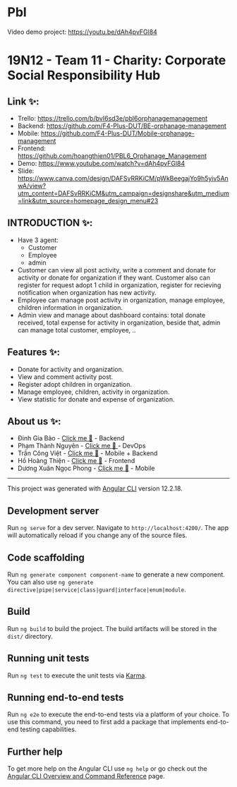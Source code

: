 # Pbl
Video demo project: https://youtu.be/dAh4pvFGl84

# 19N12 - Team 11 - Charity: Corporate Social Responsibility Hub
 
## Link ✨:
- Trello: https://trello.com/b/bvI6sd3e/pbl6orphanagemanagement
- Backend: https://github.com/F4-Plus-DUT/BE-orphanage-management
- Mobile: https://github.com/F4-Plus-DUT/Mobile-orphanage-management
- Frontend: https://github.com/hoangthien01/PBL6_Orphanage_Management
- Demo: https://www.youtube.com/watch?v=dAh4pvFGl84
- Slide: https://www.canva.com/design/DAFSvRRKiCM/pWkBeegajYo9h5yiv5AnwA/view?utm_content=DAFSvRRKiCM&utm_campaign=designshare&utm_medium=link&utm_source=homepage_design_menu#23
 

## INTRODUCTION ✨: 
- Have 3 agent: 
  - Customer
  - Employee
  - admin
- Customer can view all post activity, write a comment and donate for activity or donate for organization if they want. Customer also can register for request adopt 1 child in organization, register for recieving notification when organization has new activity.
- Employee can manage post activity in organization, manage employee, children information in organization.
- Admin view and manage about dashboard contains: total donate received, total expense for activity in organization, beside that, admin can manage total customer, employee, ..
 
## Features ✨:
- Donate for activity and organization.
- View and comment activity post.
- Register adopt children in organization.
- Manage employee, children, activity in organization.
- View statistic for donate and expense of organization.
 
## About us ✨:
- Đinh Gia Bảo - <a href= "https://www.facebook.com/giabaobao2807/"> Click me 🍓</a> - Backend
- Phạm Thành Nguyên - <a href= "https://www.facebook.com/phodacbiet/"> Click me 🎱 </a> - DevOps
- Trần Công Việt - <a href= "https://www.facebook.com/pikapika0710/"> Click me 🎤</a> - Mobile + Backend
- Hồ Hoàng Thiện - <a href= "https://www.facebook.com/pikapika0710/"> Click me 🎤</a> - Frontend
- Dương Xuân Ngọc Phong - <a href= "https://www.facebook.com/pikapika0710/"> Click me 🎤</a> - Mobile
------------------------------------------------------------------------------------------------------
This project was generated with [Angular CLI](https://github.com/angular/angular-cli) version 12.2.18.

## Development server

Run `ng serve` for a dev server. Navigate to `http://localhost:4200/`. The app will automatically reload if you change any of the source files.

## Code scaffolding

Run `ng generate component component-name` to generate a new component. You can also use `ng generate directive|pipe|service|class|guard|interface|enum|module`.

## Build

Run `ng build` to build the project. The build artifacts will be stored in the `dist/` directory.

## Running unit tests

Run `ng test` to execute the unit tests via [Karma](https://karma-runner.github.io).

## Running end-to-end tests

Run `ng e2e` to execute the end-to-end tests via a platform of your choice. To use this command, you need to first add a package that implements end-to-end testing capabilities.

## Further help

To get more help on the Angular CLI use `ng help` or go check out the [Angular CLI Overview and Command Reference](https://angular.io/cli) page.
